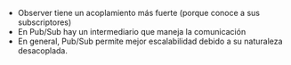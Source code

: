 - Observer tiene un acoplamiento más fuerte (porque conoce a sus subscriptores)
- En Pub/Sub hay un intermediario que maneja la comunicación
- En general, Pub/Sub permite mejor escalabilidad debido a su naturaleza desacoplada.